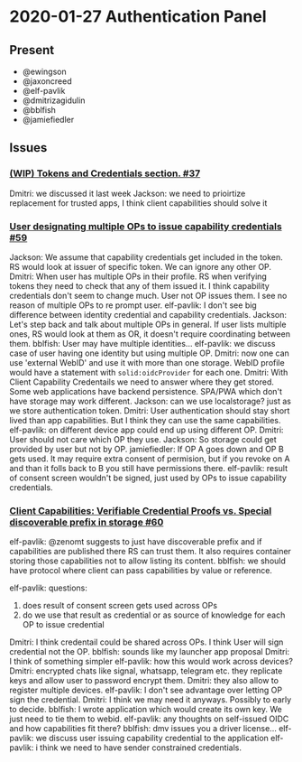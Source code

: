 # 2020-01-27 Authentication Panel

## Present

* @ewingson
* @jaxoncreed
* @elf-pavlik
* @dmitrizagidulin
* @bblfish
* @jamiefiedler

## Issues

### [(WIP) Tokens and Credentials section. #37](https://github.com/solid/authentication-panel/pull/37)

Dmitri: we discussed it last week
Jackson: we need to prioirtize replacement for trusted apps, I think client capabilities should solve it

### [User designating multiple OPs to issue capability credentials #59](https://github.com/solid/authorization-and-access-control-panel/issues/59)

Jackson: We assume that capability credentials get included in the token. RS would look at issuer of specific token. We can ignore any other OP.
Dmitri: When user has multiple OPs in their profile. RS when verifying tokens they need to check that any of them issued it. I think capability credentials don't seem to change much. User not OP issues them. I see no reason of multiple OPs to re prompt user.
elf-pavlik: I don't see big difference between identity credential and capability credentials.
Jackson: Let's step back and talk about multiple OPs in general. If user lists multiple ones, RS would look at them as OR, it doesn't require coordinating between them.
bblfish: User may have multiple identities...
elf-pavlik: we discuss case of user having one identity but using multiple OP.
Dmitri: now one can use 'external WebID' and use it with more than one storage. WebID profile would have a statement with `solid:oidcProvider` for each one.
Dmitri: With Client Capability Credentails we need to answer where they get stored. Some web applications have backend persistence. SPA/PWA which don't have storage may work different.
Jackson: can we use localstorage? just as we store authentication token.
Dmitri: User authentication should stay short lived than app capabilities. But I think they can use the same capabilities.
elf-pavlik: on different device app could end up using different OP.
Dmitri: User should not care which OP they use.
Jackson: So storage could get provided by user but not by OP.
jamiefiedler: If OP A goes down and OP B gets used. It may require extra consent of permision, but if you revoke on A and than it folls back to B you still have permissions there.
elf-pavlik: result of consent screen wouldn't be signed, just used by OPs to issue capability credentials.


### [Client Capabilities: Verifiable Credential Proofs vs. Special discoverable prefix in storage #60](https://github.com/solid/authorization-and-access-control-panel/issues/60)

elf-pavlik: @zenomt suggests to just have discoverable prefix and if capabilities are published there RS can trust them. It also requires container storing those capabilities not to allow listing its content.
bblfish: we should have protocol where client can pass capabilities by value or reference.

elf-pavlik: questions:
1. does result of consent screen gets used across OPs
2. do we use that result as credential or as source of knowledge for each OP to issue credential

Dmitri: I think credentail could be shared across OPs. I think User will sign credential not the OP.
bblfish: sounds like my launcher app proposal
Dmitri: I think of something simpler
elf-pavlik: how this would work across devices?
Dmitri: encrypted chats like signal, whatsapp, telegram etc. they replicate keys and allow user to password encrypt them.
Dmitri: they also allow to register multiple devices.
elf-pavlik: I don't see advantage over letting OP sign the credential.
Dmitri: I think we may need it anyways. Possibly to early to decide.
bblfish: I wrote application which would create its own key. We just need to tie them to webid.
elf-pavlik: any thoughts on self-issued OIDC and how capabilities fit there?
bblfish: dmv issues you a driver license...
elf-pavlik: we discuss user issuing capability credential to the application
elf-pavlik: i think we need to have sender constrained credentials.
